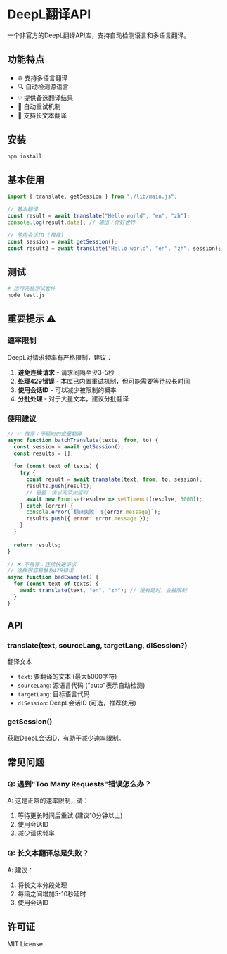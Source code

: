 # DeepL翻译API

一个非官方的DeepL翻译API库，支持自动检测语言和多语言翻译。

## 功能特点

- 🌐 支持多语言翻译
- 🔍 自动检测源语言
- 💡 提供备选翻译结果
- 🔄 自动重试机制
- 📝 支持长文本翻译

## 安装

```bash
npm install
```

## 基本使用

```javascript
import { translate, getSession } from "./lib/main.js";

// 基本翻译
const result = await translate("Hello world", "en", "zh");
console.log(result.data); // 输出：你好世界

// 使用会话ID (推荐)
const session = await getSession();
const result2 = await translate("Hello world", "en", "zh", session);
```

## 测试

```bash
# 运行完整测试套件
node test.js
```

## 重要提示 ⚠️

### 速率限制

DeepL对请求频率有严格限制，建议：

1. **避免连续请求** - 请求间隔至少3-5秒
2. **处理429错误** - 本库已内置重试机制，但可能需要等待较长时间
3. **使用会话ID** - 可以减少被限制的概率
4. **分批处理** - 对于大量文本，建议分批翻译

### 使用建议

```javascript
// ✅ 推荐：带延时的批量翻译
async function batchTranslate(texts, from, to) {
  const session = await getSession();
  const results = [];
  
  for (const text of texts) {
    try {
      const result = await translate(text, from, to, session);
      results.push(result);
      // 重要：请求间添加延时
      await new Promise(resolve => setTimeout(resolve, 5000));
    } catch (error) {
      console.error(`翻译失败: ${error.message}`);
      results.push({ error: error.message });
    }
  }
  
  return results;
}

// ❌ 不推荐：连续快速请求
// 这样很容易触发429错误
async function badExample() {
  for (const text of texts) {
    await translate(text, "en", "zh"); // 没有延时，会被限制
  }
}
```

## API

### translate(text, sourceLang, targetLang, dlSession?)

翻译文本

- `text`: 要翻译的文本 (最大5000字符)
- `sourceLang`: 源语言代码 ("auto"表示自动检测)
- `targetLang`: 目标语言代码
- `dlSession`: DeepL会话ID (可选，推荐使用)

### getSession()

获取DeepL会话ID，有助于减少速率限制。

## 常见问题

### Q: 遇到"Too Many Requests"错误怎么办？

A: 这是正常的速率限制，请：

1. 等待更长时间后重试 (建议10分钟以上)
2. 使用会话ID
3. 减少请求频率

### Q: 长文本翻译总是失败？

A: 建议：

1. 将长文本分段处理
2. 每段之间增加5-10秒延时
3. 使用会话ID

## 许可证

MIT License
